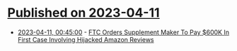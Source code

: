# [Published on 2023-04-11](index.md)

* [2023-04-11, 00:45:00](https://yro.slashdot.org/story/23/04/11/0042251/ftc-orders-supplement-maker-to-pay-600k-in-first-case-involving-hijacked-amazon-reviews?utm_source=rss1.0mainlinkanon&utm_medium=feed) - [FTC Orders Supplement Maker To Pay $600K In First Case Involving Hijacked Amazon Reviews](https://yro.slashdot.org/story/23/04/11/0042251/ftc-orders-supplement-maker-to-pay-600k-in-first-case-involving-hijacked-amazon-reviews?utm_source=rss1.0mainlinkanon&utm_medium=feed)
